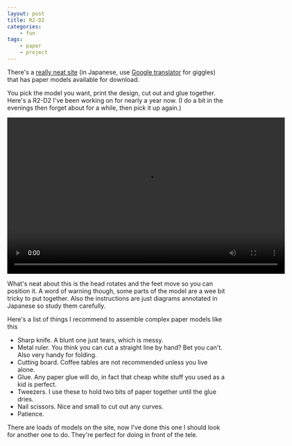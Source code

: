 ```yaml
---
layout: post
title: R2-D2
categories:
    - fun
tags:
    - paper
    - project
---
```


There's a [really neat site](https://www7a.biglobe.ne.jp/~sf-papercraft) (in Japanese, use [Google translator](http://translate.google.ca/translate?js=n&amp;prev=_t&amp;hl=en&amp;ie=UTF-8&amp;layout=2&amp;eotf=1&amp;sl=ja&amp;tl=en&amp;u=http%3A%2F%2Fwww7a.biglobe.ne.jp%2F%7Esf-papercraft%2F) for giggles) that has paper models available for download.

You pick the model you want, print the design, cut out and glue together. Here's a R2-D2 I've been working on for nearly a year now. (I do a bit in the evenings then forget about for a while, then pick it up again.)

<video width="640" height="360" controls>
  <source src="/assets/posts/2011-07-31-R2-D2/r2d2_5996042945.mp4" type="video/mp4">
  Your browser does not support the video tag.
</video>

What's neat about this is the head rotates and the feet move so you can position it. A word of warning though, some parts of the model are a wee bit tricky to put together. Also the instructions are just diagrams annotated in Japanese so study them carefully.

Here's a list of things I recommend to assemble complex paper models like this

* Sharp knife. A blunt one just tears, which is messy.
* Metal ruler. You think you can cut a straight line by hand? Bet you can't. Also very handy for folding.
* Cutting board. Coffee tables are not recommended unless you live alone.
* Glue. Any paper glue will do, in fact that cheap white stuff you used as a kid is perfect.
* Tweezers. I use these to hold two bits of paper together until the glue dries.
* Nail scissors. Nice and small to cut out any curves.
* Patience.

There are loads of models on the site, now I've done this one I should look for another one to do. They're perfect for doing in front of the tele.